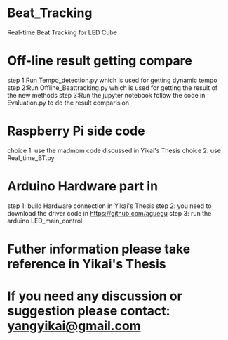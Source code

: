 # Beat_Tracking
Real-time Beat Tracking for LED Cube
# Off-line result getting compare
step 1:Run Tempo_detection.py which is used for getting dynamic tempo
step 2:Run Offline_Beattracking.py which is used for getting the result of the new methods
step 3:Run the jupyter notebook follow the code in Evaluation.py to do the result comparision
# Raspberry Pi side code
choice 1: use the madmom code discussed in Yikai's Thesis
choice 2: use Real_time_BT.py
# Arduino Hardware part in 
step 1: build Hardware connection in Yikai's Thesis
step 2: you need to download the driver code in  https://github.com/aguegu
step 3: run the arduino LED_main_control
# Futher information please take reference in Yikai's Thesis 
# If you need any discussion or suggestion please contact: yangyikai@gmail.com
